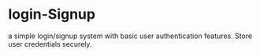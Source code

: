 # login-Signup
a simple login/signup system with basic user authentication features. Store user credentials securely.
